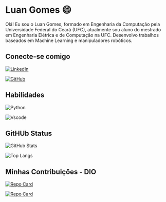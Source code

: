 # Luan Gomes 😄
Olá! Eu sou o Luan Gomes, formado em Engenharia da Computação pela Universidade Federal do Ceará (UFC), atualmente sou aluno do mestrado em Engenharia Elétrica e de Computação na UFC. Desenvolvo trabalhos baseados em Machine Learning e manipuladores robóticos.

## Conecte-se comigo

[![LinkedIn](https://img.shields.io/badge/LinkedIn-0077B5?style=for-the-badge&logo=linkedin&logoColor=white)](https://www.linkedin.com/in/luan-gomes-a77769244/)

[![GitHub](https://img.shields.io/badge/GitHub-100000?style=for-the-badge&logo=github&logoColor=white)](https://github.com/LuanGomes12)

## Habilidades

![Python](https://img.shields.io/badge/python-3670A0?style=for-the-badge&logo=python&logoColor=ffdd54) 

![Vscode](https://img.shields.io/badge/Vscode-007ACC?style=for-the-badge&logo=visual-studio-code&logoColor=white)

## GitHUb Status

![GitHub Stats](https://github-readme-stats.vercel.app/api?username=LuanGomes12&theme=transparent&bg_color=000&border_color=30A3DC&show_icons=true&icon_color=30A3DC&title_color=E94D5F&text_color=FFF&hide_title=true&hide=stars)

![Top Langs](https://github-readme-stats-git-masterrstaa-rickstaa.vercel.app/api/top-langs/?username=LuanGomes12&bg_color=000&border_color=30A3DC&title_color=E94D5F&text_color=FFF)

## Minhas Contribuições - DIO

[![Repo Card](https://github-readme-stats.vercel.app/api/pin/?username=LuanGomes12&repo=dio-lab-open-source&bg_color=000&border_color=30A3DC&show_icons=true&icon_color=30A3DC&title_color=E94D5F&text_color=FFF)](https://github.com/LuanGomes12/dio-lab-open-source)

[![Repo Card](https://github-readme-stats.vercel.app/api/pin/?username=LuanGomes12&repo=Virtualizacao-de-um-Manipulador-Robotico-de-5-Juntas-Rotativas&bg_color=000&border_color=30A3DC&show_icons=true&icon_color=30A3DC&title_color=E94D5F&text_color=FFF)](https://github.com/LuanGomes12/dio-lab-open-source)


<!--
**LuanGomes12/LuanGomes12** is a ✨ _special_ ✨ repository because its `README.md` (this file) appears on your GitHub profile.

Here are some ideas to get you started:

- 🔭 I’m currently working on ...
- 🌱 I’m currently learning ...
- 👯 I’m looking to collaborate on ...
- 🤔 I’m looking for help with ...
- 💬 Ask me about ...
- 📫 How to reach me: ...
- 😄 Pronouns: ...
- ⚡ Fun fact: ...
-->
